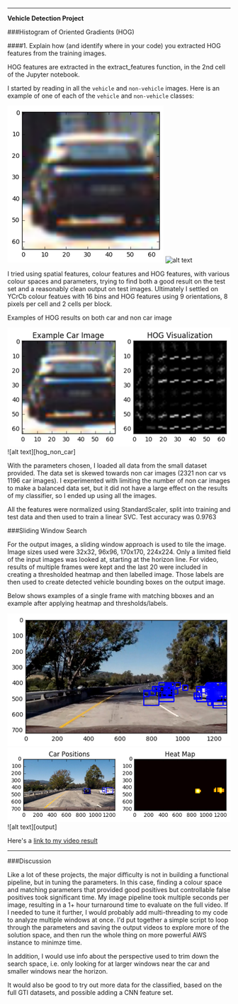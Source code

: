
---

**Vehicle Detection Project**


[//]: # (Image References)
[car_example]: ./output_images/car_example.png
[non_car_example]: ./output_images/notcar_example.jpg
[heat]: ./output_images/heat_map.png
[labels]: ./output_images/labels_map.png
[bbox]: ./output_images/single_frame.png
[hog_car]: ./output_images/hog_example_car.png
[hog_notcar]: ./output_images/hog_example_notcar.png
[labels]: ./output_images/output.png
[video1]: ./project_output.mp4


###Histogram of Oriented Gradients (HOG)

####1. Explain how (and identify where in your code) you extracted HOG features from the training images.

HOG features are extracted in the extract_features function, in the 2nd cell of the Jupyter notebook.


I started by reading in all the `vehicle` and `non-vehicle` images.  Here is an example of one of each of the `vehicle` and `non-vehicle` classes:

![alt text][car_example]
![alt text][non_car_example]

I tried using spatial features, colour features and HOG features, with various colour spaces and parameters, trying to find both a good result on the test set and a reasonably clean output on test images. Ultimately I settled on YCrCb colour featues with 16 bins and HOG features using 9 orientations, 8 pixels per cell and 2 cells per block.

Examples of HOG results on both car and non car image

![alt text][hog_car]
![alt text][hog_non_car]

With the parameters chosen, I loaded all data from the small dataset provided. The data set is skewed towards non car images (2321 non car vs 1196 car images). I experimented with limiting the number of non car images to make a balanced data set, but it did not have a large effect on the results of my classifier, so I ended up using all the images.

All the features were normalized using StandardScaler, split into training and test data and then used to train a linear SVC. Test accuracy was 0.9763

###Sliding Window Search

For the output images, a sliding window approach is used to tile the image. Image sizes used were 32x32, 96x96, 170x170, 224x224. Only a limited field of the input images was looked at, starting at the horizon line. For video, results of multiple frames were kept and the last 20 were included in creating a thresholded heatmap and then labelled image. Those labels are then used to create detected vehicle bounding boxes on the output image.

Below shows examples of a single frame with matching bboxes and an example after applying heatmap and thresholds/labels.

![alt text][bbox]
![alt text][heat]
![alt text][output]

Here's a [link to my video result](./project_output.mp4)


---

###Discussion

Like a lot of these projects, the major difficulty is not in building a functional pipeline, but in tuning the parameters. In this case, finding a colour space and matching parameters that provided good positives but controllable false positives took significant time. My image pipeline took multiple seconds per image, resulting in a 1+ hour turnaround time to evaluate on the full video. If I needed to tune it further, I would probably add multi-threading to my code to analyze multiple windows at once. I'd put together a simple script to loop through the parameters and saving the output videos to explore more of the solution space, and then run the whole thing on more powerful AWS instance to minimze time.

In addition, I would use info about the perspective used to trim down the search space, i.e. only looking for at larger windows near the car and smaller windows near the horizon.

It would also be good to try out more data for the classified, based on the full GTI datasets, and possible adding a CNN feature set.
